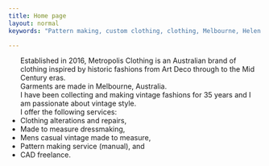 ```yaml
---
title: Home page
layout: normal
keywords: "Pattern making, custom clothing, clothing, Melbourne, Helen Aldred, design 1920s, 1930s, art deco"

---
```

<div class="container justify-content-center">
<div class="row">
<div class="col">
<ul>Established in 2016, Metropolis Clothing is an Australian brand of clothing inspired by historic fashions from Art Deco through to the Mid Century eras. <br/>Garments are made in Melbourne, Australia.<br/> I have been collecting and making vintage fashions for 35 years and I am passionate about vintage style. <br/>
I offer the following services:<br/>
<li>
Clothing alterations and repairs,
</li>
<li>
Made to measure dressmaking,
</li>
<li>
Mens casual vintage made to measure,
</li>
<li>
Pattern making service (manual), and
</li>
<li>
CAD freelance.
</li>
</ul>
</div><!-- end outer col -->
</div><!-- end outer row -->
</div><!-- end container -->

